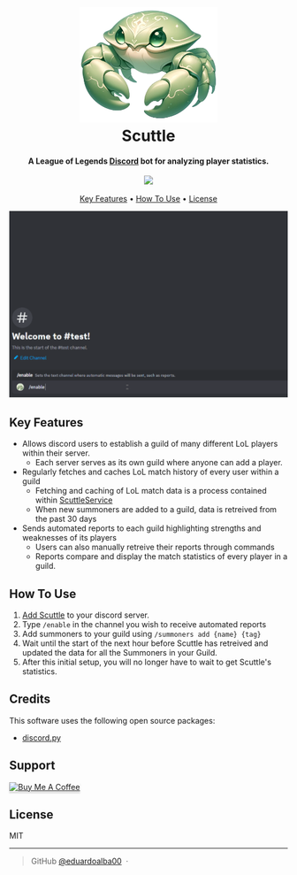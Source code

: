<h1 align="center">
  <br>
  <a href="https://www.scuttle.gg"><img src="./assets/scuttle_cropped.png" alt="Scuttle" width="250"></a>
  <br>
  Scuttle
  <br>
</h1>

<h4 align="center">A League of Legends <a href="https://discord.com/" target="_blank">Discord</a> bot for analyzing player statistics.</h4>

<p align="center">
  <a href="https://www.buymeacoffee.com/eduardoalba">
    <img src="https://img.shields.io/badge/$-donate-ff69b4.svg?maxAge=2592000&amp;style=flat">
  </a>
</p>

<p align="center">
  <a href="#key-features">Key Features</a> •
  <a href="#how-to-use">How To Use</a> •
  <a href="#license">License</a>
</p>

![screenshot](./assets/scuttle_demo.gif)

## Key Features

- Allows discord users to establish a guild of many different LoL players within their server.
  - Each server serves as its own guild where anyone can add a player.
- Regularly fetches and caches LoL match history of every user within a guild
  - Fetching and caching of LoL match data is a process contained within [ScuttleService](https://github.com/eduardoalba00/ScuttleService)
  - When new summoners are added to a guild, data is retreived from the past 30 days
- Sends automated reports to each guild highlighting strengths and weaknesses of its players
  - Users can also manually retreive their reports through commands
  - Reports compare and display the match statistics of every player in a guild.

## How To Use

1. [Add Scuttle](https://discord.com/oauth2/authorize?client_id=1222960533523796089&permissions=17600776293376&scope=bot) to your discord server.
2. Type `/enable` in the channel you wish to receive automated reports
3. Add summoners to your guild using `/summoners add {name} {tag}`
4. Wait until the start of the next hour before Scuttle has retreived and updated the data for all the Summoners in your Guild.
5. After this initial setup, you will no longer have to wait to get Scuttle's statistics.

## Credits

This software uses the following open source packages:

- [discord.py](https://discordpy.readthedocs.io/en/stable/)

## Support

<a href="https://www.buymeacoffee.com/eduardoalba" target="_blank"><img src="https://www.buymeacoffee.com/assets/img/custom_images/purple_img.png" alt="Buy Me A Coffee" style="height: 41px !important;width: 174px !important;box-shadow: 0px 3px 2px 0px rgba(190, 190, 190, 0.5) !important;-webkit-box-shadow: 0px 3px 2px 0px rgba(190, 190, 190, 0.5) !important;" ></a>

## License

MIT

---

> GitHub [@eduardoalba00](https://github.com/eduardoalba00) &nbsp;&middot;&nbsp;
